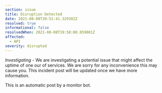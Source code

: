 ```yaml
---
section: issue
title: Disruption Detected
date: 2021-08-08T20:51:41.329382Z
resolved: true
informational: false
resolvedWhen: 2021-08-08T19:58:00.059801Z
affected:
  - API
severity: disrupted
---
```

*Investigating* - We are investigating a potential issue that might affect the uptime of one our of services. We are sorry for any inconvenience this may cause you. This incident post will be updated once we have more information.

This is an automatic post by a monitor bot.
        